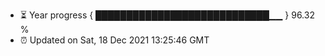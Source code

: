 - ⏳ Year progress { ████████████████████████████▁▁ } 96.32 %
- ⏰ Updated on Sat, 18 Dec 2021 13:25:46 GMT

